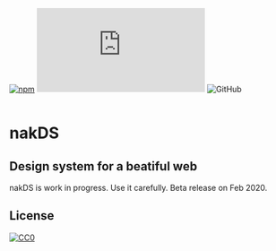 [![npm](https://img.shields.io/npm/v/nakds?style=for-the-badge)](https://www.npmjs.com/package/nakds)
![Total output CSS file size in bytes](https://img.shields.io/github/size/nabaroa/nakDS/dist/css/nakDS.css?style=for-the-badge)
![GitHub](https://img.shields.io/static/v1?label=LICENSE&message=CC0_1.0_Universal&style=for-the-badge)

<p align="center"><img src="https://raw.githubusercontent.com/nabaroa/nak-scaffold/master/docs/assets/img/nakDS.png" alt=""></p>

# nakDS

## Design system for a beatiful web


nakDS is work in progress. Use it carefully. Beta release on Feb 2020.



## License
[![CC0](http://mirrors.creativecommons.org/presskit/buttons/88x31/svg/cc-zero.svg)](https://creativecommons.org/publicdomain/zero/1.0/)
